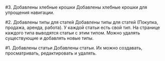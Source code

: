 #3. Добавлены хлебные крошки
Добавлены хлебные крошки для упрощения навигации.

#2. Добавлены типы для статей
Добавлены типы для статей (Покупка, продажа, аренда, работа). У каждой статьи есть свой тип.
На странице каждого типа выводятся статьи с этим типом.
Можно удалять существующие и добавлять новые типы.

#1. Добавлены статьи
Добавлены статьи. Их можно создавать, просматривать, редактировать и удалять.

